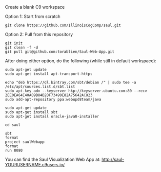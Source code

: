 Create a blank C9 workspace 

Option 1: Start from scratch

```
git clone https://github.com/IllinoisCogComp/saul.git

```

Option 2: Pull from this repository

```
git init
git clean -f -d
git pull git@github.com:torablien/Saul-Web-App.git
```

After doing either option, do the following (while still in default workspace):

```
sudo apt-get update
sudo apt-get install apt-transport-https

echo "deb https://dl.bintray.com/sbt/debian /" | sudo tee -a /etc/apt/sources.list.d/sbt.list
sudo apt-key adv --keyserver hkp://keyserver.ubuntu.com:80 --recv 2EE0EA64E40A89B84B2DF73499E82A75642AC823
sudo add-apt-repository ppa:webupd8team/java

sudo apt-get update
sudo apt-get install sbt
sudo apt-get install oracle-java8-installer

cd saul

sbt
format
project saulWebapp
format
run 8080
```

You can find the Saul Visualization Web App at:
http://saul-YOURUSERNAME.c9users.io/